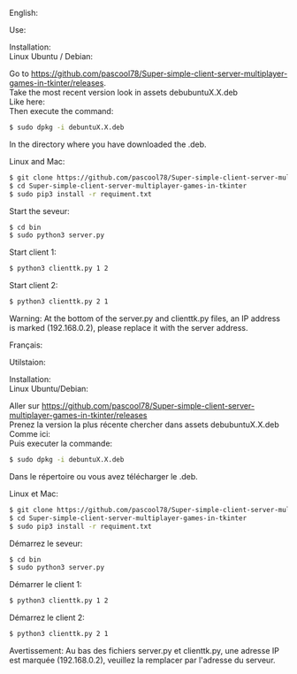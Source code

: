 English:

Use:

Installation:
<br/> Linux Ubuntu / Debian:

Go to https://github.com/pascool78/Super-simple-client-server-multiplayer-games-in-tkinter/releases.
<br/>Take the most recent version look in assets debubuntuX.X.deb
<br/>Like here:
<br/>Then execute the command:
```sh
$ sudo dpkg -i debuntuX.X.deb
```
In the directory where you have downloaded the .deb.

Linux and Mac:
```sh
$ git clone https://github.com/pascool78/Super-simple-client-server-multiplayer-games-in-tkinter.git
$ cd Super-simple-client-server-multiplayer-games-in-tkinter
$ sudo pip3 install -r requiment.txt
```

Start the seveur:
```sh
$ cd bin
$ sudo python3 server.py
```

Start client 1:
```sh
$ python3 clienttk.py 1 2
```

Start client 2:
```sh
$ python3 clienttk.py 2 1
```
Warning: At the bottom of the server.py and clienttk.py files, an IP address is marked (192.168.0.2), please replace it with the server address.


Français:

Utilstaion:

Installation:
<br/>Linux Ubuntu/Debian:

Aller sur https://github.com/pascool78/Super-simple-client-server-multiplayer-games-in-tkinter/releases
<br/>Prenez la version la plus récente chercher dans assets debubuntuX.X.deb
<br/>Comme ici:
<br/>Puis executer la commande:
```sh
$ sudo dpkg -i debuntuX.X.deb
```
Dans le répertoire ou vous avez télécharger le .deb.

Linux et Mac:
```sh
$ git clone https://github.com/pascool78/Super-simple-client-server-multiplayer-games-in-tkinter.git
$ cd Super-simple-client-server-multiplayer-games-in-tkinter
$ sudo pip3 install -r requiment.txt
```

Démarrez le seveur:
```sh
$ cd bin
$ sudo python3 server.py
```

Démarrer le client 1:
```sh
$ python3 clienttk.py 1 2
```

Démarrez le client 2:
```sh
$ python3 clienttk.py 2 1
```
Avertissement: Au bas des fichiers server.py et clienttk.py, une adresse IP est marquée (192.168.0.2), veuillez la remplacer par l'adresse du serveur.
